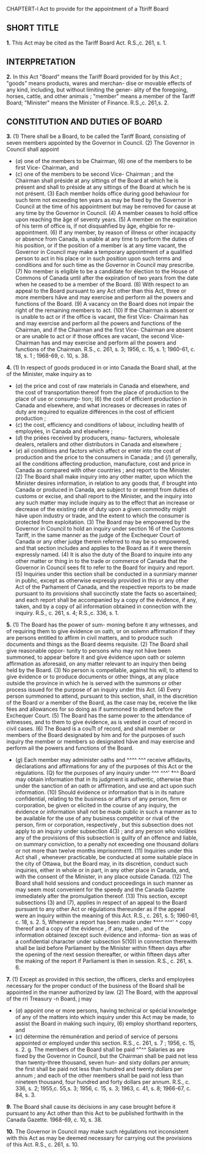 CHAPTERT-l
Act to provide for the appointment of a
Ttiriff Board

## SHORT TITLE

**1.** This Act may be cited as the Tariff
Board Act. R.S.,c. 261, s. 1.

## INTERPRETATION

**2.** In this Act
"Board" means the Tariff Board provided for
by this Act ;
"goods" means products, wares and merchan-
dise or movable effects of any kind,
including, but without limiting the gener-
ality of the foregoing, horses, cattle, and
other animais ;
"member" means a member of the Tariff
Board;
"Minister" means the Minister of Finance.
R.S.,c. 261,s. 2.

## CONSTITUTION AND DUTIES OF BOARD

**3.** (1) There shall be a Board, to be called
the Tariff Board, consisting of seven members
appointed by the Governor in Council.
(2) The Governor in Council shall appoint
  * (_a_) one of the members to be Chairman,
(6) one of the members to be first Vice-
Chairman, and
  * (_c_) one of the members to be second Vice-
Chairman ;
and the Chairman shall préside at any sittings
of the Board at which he is présent and shall
to préside at any sittings of the
Board at which he is not présent.
(3) Each member holds office during good
behaviour for such term not exceeding ten
years as may be fixed by the Governor in
Council at the time of his appointment but
may be removed for cause at any time by the
Governor in Council.
(4) A member ceases to hold office upon
reaching the âge of seventy years.
(5) A member on the expiration of his term
of office is, if not disquahfied by âge, ehgibie
for re-appointment.
(6) If any member, by reason of illness or
other incapacity or absence from Canada, is
unable at any time to perform the duties of
his position, or if the position of a member is
at any time vacant, the Governor in Council
may make a temporary appointment of a
qualified person to act in his place or in such
position upon such terms and conditions and
for such time as the Governor in Council may
prescribe.
(7) No member is eligible to be a candidate
for élection to the House of Commons of
Canada until after the expiration of two years
from the date when he ceased to be a member
of the Board.
(8) With respect to an appeal to the Board
pursuant to any Act other than this Act, three
or more members hâve and may exercise and
perform ail the powers and functions of the
Board.
(9) A vacancy on the Board does not impair
the right of the remaining members to act.
(10) If the Chairman is absent or is unable
to act or if the office is vacant, the first Vice-
Chairman has and may exercise and perform
ail the powers and functions of the Chairman,
and if the Chairman and the first Vice-
Chairman are absent or are unable to act or
if those offices are vacant, the second Vice-
Chairman has and may exercise and perform
ail the powers and functions of the Chairman.
R.S., c. 261, s. 3; 1956, c. 15, s. 1; 1960-61, c.
18, s. 1 ; 1968-69, c. 10, s. 38.

**4.** (1) In respect of goods produced in or
into Canada the Board shall, at the
of the Minister, make inquiry as to
  * (_a_) the price and cost of raw materials in
Canada and elsewhere, and the cost of
transportation thereof from the place of
production to the place of use or consump-
tion;
(6) the cost of efficient production in
Canada and elsewhere, and what increases
or decreases in rates of duty are required to
equalize différences in the cost of efficient
production ;
  * (_c_) the cost, efficiency and conditions of
labour, including health of employées, in
Canada and elsewhere ;
  * (_d_) the priées received by producers, manu-
facturers, wholesale dealers, retailers and
other distributors in Canada and elsewhere ;
  * (_e_) ail conditions and factors which affect
or enter into the cost of production and the
price to the consumers in Canada ; and
(/) generally, ail the conditions affecting
production, manufacture, cost and price in
Canada as compared with other countries ;
and report to the Minister.
(2) The Board shall make inquiry into any
other matter, upon which the Minister desires
information, in relation to any goods that, if
brought into Canada or produced in Canada,
are subject to or exempt from duties of
customs or excise, and shall report to the
Minister, and the inquiry into any such
matter may include inquiry as to the effect
that an increase or decrease of the existing
rate of duty upon a given commodity might
hâve upon industry or trade, and the extent
to which the consumer is protected from
exploitation.
(3) The Board may be empowered by the
Governor in Council to hold an inquiry under
section 16 of the Customs Tariff, in the same
manner as the judge of the Exchequer Court
of Canada or any other judge therein referred
to may be so empowered, and that section
includes and applies to the Board as if it were
therein expressly named.
(4) It is also the duty of the Board to
inquire into any other matter or thing in
to the trade or commerce of Canada
that the Governor in Council sees fit to refer
to the Board for inquiry and report.
(5) Inquiries under this section shall be
conducted in a sunmiary manner in pubhc,
except as otherwise expressly provided in this
or any other Act of the Parhament of Canada,
and the respective reports to be made pursuant
to its provisions shall succinctly state the facts
so ascertained; and each report shall be
accompanied by a copy of the évidence, if
any, taken, and by a copy of ail information
obtained in connection with the inquiry. R.S.,
c. 261, s. 4; R.S.,c. 336, s. 1.

**5.** (1) The Board has the power of sum-
moning before it any witnesses, and of
requiring them to give évidence on oath, or
on solemn affirmation if they are persons
entitled to affirm in civil matters, and to
produce such documents and things as the
Board deems requisite.
(2) The Board shall give reasonable oppor-
tunity to persons who may not hâve been
summoned, to appear before it and give
évidence upon oath or solemn affirmation as
aforesaid, on any matter relevant to an
inquiry then being held by the Board.
(3) No person is compellable, against his
will, to attend to give évidence or to produce
documents or other things, at any place
outside the province in which he is served
with the summons or other process issued for
the purpose of an inquiry under this Act.
(4) Every person summoned to attend,
pursuant to this section, shall, in the discrétion
of the Board or a member of the Board, as
the case may be, receive the like fées and
allowances for so doing as if summoned to
attend before the Exchequer Court.
(5) The Board has the same power to
the attendance of witnesses, and to
them to give évidence, as is vested in
court of record in civil cases.
(6) The Board is a couTt of record, and shall
member or members of the Board designated
by him and for the purposes of such inquiry
the member or members so designated hâve
and may exercise and perform ail the powers
and functions of the Board.
  * (_g_) Each member may administer oaths and
^^^^ ^^^ receive affidavits, déclarations and
affirmations for any of the purposes of this
Act or the régulations.
(Q) for the purposes of any inquiry under
^^^ ^^^' *^^ Board may obtain information
that in its judgment is authentic, otherwise
than under the sanction of an oath or
affirmation, and use and act upon such
information.
(10) Should évidence or information that is
in its nature confidential, relating to the
business or affairs of any person, firm or
corporation, be given or elicited in the course
of any inquiry, the évidence or information
shall not be made public in such a manner as
to be available for the use of any business
competitor or rival of the person, firm or
corporation, respectively , but this subsection
does not apply to an inquiry under subsection
4(3) ; and any person who violâtes any of the
provisions of this subsection is guilty of an
offence and liable, on summary conviction, to
a penalty not exceeding one thousand dollars
or not more than twelve months imprisonment.
(11) Inquiries under this Act shall , whenever
practicable, be conducted at some suitable
place in the city of Ottawa, but the Board
may, in its discrétion, conduct such inquiries,
either in whole or in part, in any other place
in Canada, and, with the consent of the
Minister, in any place outside Canada.
(12) The Board shall hold sessions and
conduct proceedings in such manner as may
seem most convenient for the speedy and
the Canada Gazette immediately after the
promulgation thereof.
(13) This section, except subsections (3) and
(7), applies in respect of an appeal to the
Board pursuant to any other Act or régulations
thereunder as if the appeal were an inquiry
within the meaning of this Act. R.S., c. 261,
s. 5; 1960-61, c. 18, s. 2.
5, Whenever a report has been made under
*^^^ ^^^' ^ copy thereof and a copy of the
évidence , if any, taken , and of the information
obtained (except such évidence and informa-
tion as was of a confidential character under
subsection 5(10)) in connection therewith shall
be laid before Parliament by the Minister
within fifteen days after the opening of the
next session thereafter, or within fifteen days
after the making of the report if Parliament
is then in session. R.S., c. 261, s. 6.

**7.** (1) Except as provided in this section,
the officers, clerks and employées necessary
for the proper conduct of the business of the
Board shall be appointed in the manner
authorized by law.
(2) The Board, with the approval of the
rri Treasury -n Board, j may
  * (_a_) appoint one or more persons, having
technical or spécial knowledge of any of
the matters into which inquiry under this
Act may be made, to assist the Board in
making such inquiry,
(6) employ shorthand reporters, and
  * (_c_) détermine the rémunération and period
of service of persons appointed or employed
under this section. R.S., c. 261, s. 7 ; 1956, c.
15, s. 2.
g. The members of the Board shall be paid
^"^^ Salaries as are fixed by the Governor in
Council, but the Chairman shall be paid not
less than twenty-three thousand, seven hun-
and sixty dollars per annum; the first
shall be paid not less than
hundred and twenty dollars per annum ; and
each of the other members shall be paid not
less than nineteen thousand, four hundred
and forty dollars per annum. R.S., c. 336, s.
2; 1955,c. 55,s. 3; 1956, c. 15, s. 3; 1963, c. 41,
s. 8; 1966-67, c. 84, s. 3.

**9.** The Board shall cause its décisions in
any case brought before it pursuant to any
Act other than this Act to be published
forthwith in the Canada Gazette. 1968-69, c.
10, s. 38.

**10.** The Governor in Council may make
such régulations not inconsistent with this Act
as may be deemed necessary for carrying out
the provisions of this Act. R.S., c. 261, s. 10.
